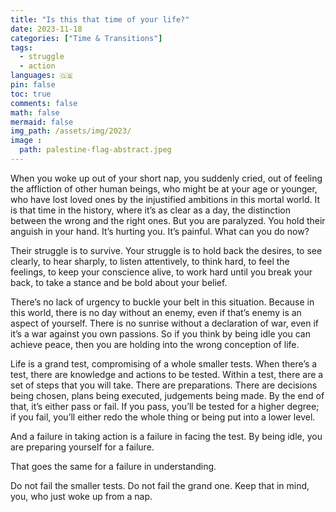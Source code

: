 ```yaml
---
title: "Is this that time of your life?"
date: 2023-11-18
categories: ["Time & Transitions"]
tags:
  - struggle
  - action
languages: 🇬🇧
pin: false
toc: true
comments: false
math: false
mermaid: false
img_path: /assets/img/2023/
image :
  path: palestine-flag-abstract.jpeg
---
```


When you woke up out of your short nap, you suddenly cried, out of feeling the affliction of other human beings, who might be at your age or younger, who have lost loved ones by the injustified ambitions in this mortal world. It is that time in the history, where it’s as clear as a day, the distinction between the wrong and the right ones. But you are paralyzed. You hold their anguish in your hand. It’s hurting you. It’s painful. What can you do now?

Their struggle is to survive. Your struggle is to hold back the desires, to see clearly, to hear sharply, to listen attentively, to think hard, to feel the feelings, to keep your conscience alive, to work hard until you break your back, to take a stance and be bold about your belief.

There’s no lack of urgency to buckle your belt in this situation. Because in this world, there is no day without an enemy, even if that’s enemy is an aspect of yourself. There is no sunrise without a declaration of war, even if it’s a war against you own passions. So if you think by being idle you can achieve peace, then you are holding into the wrong conception of life.

Life is a grand test, compromising of a whole smaller tests. When there’s a test, there are knowledge and actions to be tested. Within a test, there are a set of steps that you will take. There are preparations. There are decisions being chosen, plans being executed, judgements being made. By the end of that, it’s either pass or fail. If you pass, you’ll be tested for a higher degree; if you fail, you’ll either redo the whole thing or being put into a lower level.

And a failure in taking action is a failure in facing the test. By being idle, you are preparing yourself for a failure.

That goes the same for a failure in understanding.

Do not fail the smaller tests. Do not fail the grand one. Keep that in mind, you, who just woke up from a nap.